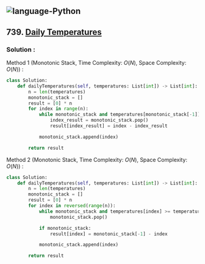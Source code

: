 ![language-Python](https://img.shields.io/badge/%20-Python-ffd43b?style=for-the-badge&logo=PYTHON)
---

## 739. [Daily Temperatures](https://leetcode.com/problems/daily-temperatures)

### Solution :

Method 1 (Monotonic Stack, Time Complexity: $O(N)$, Space Complexity: $O(N)$) :
```python
class Solution:
    def dailyTemperatures(self, temperatures: List[int]) -> List[int]:
        n = len(temperatures)
        monotonic_stack = []
        result = [0] * n
        for index in range(n):
            while monotonic_stack and temperatures[monotonic_stack[-1]] < temperatures[index]:
                index_result = monotonic_stack.pop()
                result[index_result] = index - index_result

            monotonic_stack.append(index)

        return result
```

Method 2 (Monotonic Stack, Time Complexity: $O(N)$, Space Complexity: $O(N)$) :
```python
class Solution:
    def dailyTemperatures(self, temperatures: List[int]) -> List[int]:
        n = len(temperatures)
        monotonic_stack = []
        result = [0] * n
        for index in reversed(range(n)):
            while monotonic_stack and temperatures[index] >= temperatures[monotonic_stack[-1]]:
                monotonic_stack.pop()

            if monotonic_stack:
                result[index] = monotonic_stack[-1] - index

            monotonic_stack.append(index)

        return result
```
